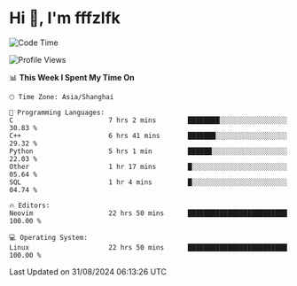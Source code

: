 # Hi 👋, I'm fffzlfk

<!--START_SECTION:waka-->
![Code Time](http://img.shields.io/badge/Code%20Time-962%20hrs%201%20min-blue)

![Profile Views](http://img.shields.io/badge/Profile%20Views-0-blue)

📊 **This Week I Spent My Time On** 

```text
🕑︎ Time Zone: Asia/Shanghai

💬 Programming Languages: 
C                        7 hrs 2 mins        ████████░░░░░░░░░░░░░░░░░   30.83 % 
C++                      6 hrs 41 mins       ███████░░░░░░░░░░░░░░░░░░   29.32 % 
Python                   5 hrs 1 min         ██████░░░░░░░░░░░░░░░░░░░   22.03 % 
Other                    1 hr 17 mins        █░░░░░░░░░░░░░░░░░░░░░░░░   05.64 % 
SQL                      1 hr 4 mins         █░░░░░░░░░░░░░░░░░░░░░░░░   04.74 % 

🔥 Editors: 
Neovim                   22 hrs 50 mins      █████████████████████████   100.00 % 

💻 Operating System: 
Linux                    22 hrs 50 mins      █████████████████████████   100.00 % 
```


 Last Updated on 31/08/2024 06:13:26 UTC
<!--END_SECTION:waka-->
